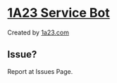 # [1A23 Service Bot](http://telegram.me/svc1a23bot)
Created by [1a23.com](http://telegram.me/blueset)

## Issue?
Report at Issues Page.